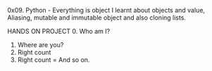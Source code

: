 0x09. Python - Everything is object
I learnt about objects and value, Aliasing, mutable and immutable object and also cloning lists.

HANDS ON PROJECT
0. Who am I?
1. Where are you?
2. Right count
3. Right count =
And so on.
